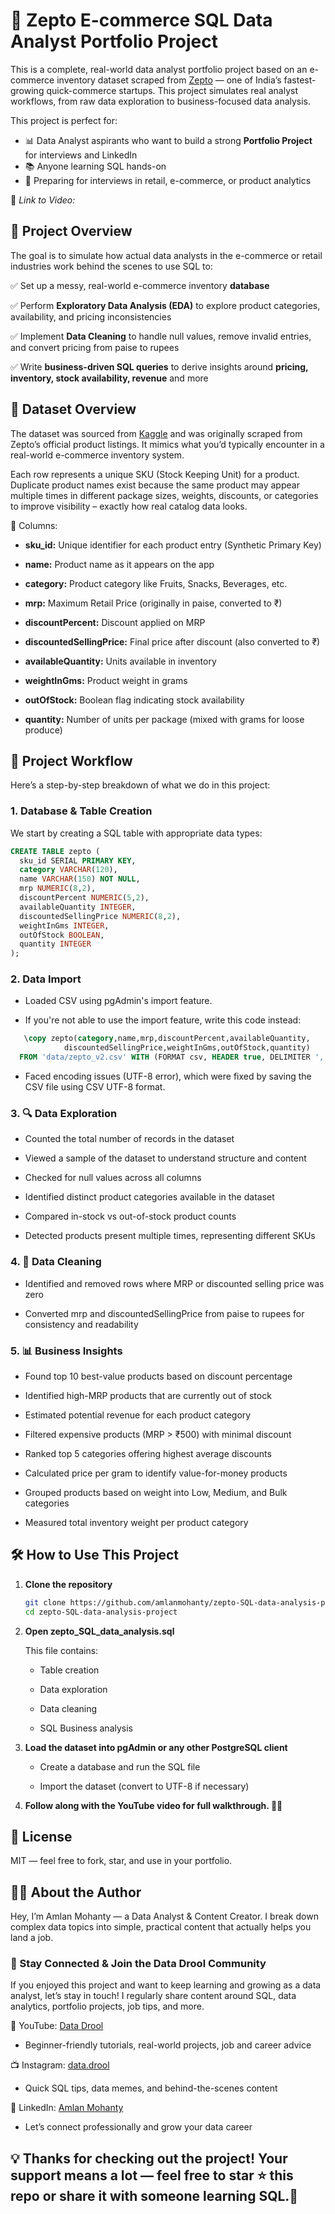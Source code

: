# 🛒 Zepto E-commerce SQL Data Analyst Portfolio Project
This is a complete, real-world data analyst portfolio project based on an e-commerce inventory dataset scraped from [Zepto](https://www.zeptonow.com/) — one of India’s fastest-growing quick-commerce startups. This project simulates real analyst workflows, from raw data exploration to business-focused data analysis.

This project is perfect for:
- 📊 Data Analyst aspirants who want to build a strong **Portfolio Project** for interviews and LinkedIn
- 📚 Anyone learning SQL hands-on
- 💼 Preparing for interviews in retail, e-commerce, or product analytics


🔗 *Link to Video:* 

## 📌 Project Overview

The goal is to simulate how actual data analysts in the e-commerce or retail industries work behind the scenes to use SQL to:

✅ Set up a messy, real-world e-commerce inventory **database**

✅ Perform **Exploratory Data Analysis (EDA)** to explore product categories, availability, and pricing inconsistencies

✅ Implement **Data Cleaning** to handle null values, remove invalid entries, and convert pricing from paise to rupees

✅ Write **business-driven SQL queries** to derive insights around **pricing, inventory, stock availability, revenue** and more

## 📁 Dataset Overview
The dataset was sourced from [Kaggle](https://www.kaggle.com/datasets/palvinder2006/zepto-inventory-dataset/data?select=zepto_v2.csv) and was originally scraped from Zepto’s official product listings. It mimics what you’d typically encounter in a real-world e-commerce inventory system.

Each row represents a unique SKU (Stock Keeping Unit) for a product. Duplicate product names exist because the same product may appear multiple times in different package sizes, weights, discounts, or categories to improve visibility – exactly how real catalog data looks.

🧾 Columns:
- **sku_id:** Unique identifier for each product entry (Synthetic Primary Key)

- **name:** Product name as it appears on the app

- **category:** Product category like Fruits, Snacks, Beverages, etc.

- **mrp:** Maximum Retail Price (originally in paise, converted to ₹)

- **discountPercent:** Discount applied on MRP

- **discountedSellingPrice:** Final price after discount (also converted to ₹)

- **availableQuantity:** Units available in inventory

- **weightInGms:** Product weight in grams

- **outOfStock:** Boolean flag indicating stock availability

- **quantity:** Number of units per package (mixed with grams for loose produce)

## 🔧 Project Workflow

Here’s a step-by-step breakdown of what we do in this project:

### 1. Database & Table Creation
We start by creating a SQL table with appropriate data types:

```sql
CREATE TABLE zepto (
  sku_id SERIAL PRIMARY KEY,
  category VARCHAR(120),
  name VARCHAR(150) NOT NULL,
  mrp NUMERIC(8,2),
  discountPercent NUMERIC(5,2),
  availableQuantity INTEGER,
  discountedSellingPrice NUMERIC(8,2),
  weightInGms INTEGER,
  outOfStock BOOLEAN,
  quantity INTEGER
);
```

### 2. Data Import
- Loaded CSV using pgAdmin's import feature.

 - If you're not able to use the import feature, write this code instead:
```sql
   \copy zepto(category,name,mrp,discountPercent,availableQuantity,
            discountedSellingPrice,weightInGms,outOfStock,quantity)
  FROM 'data/zepto_v2.csv' WITH (FORMAT csv, HEADER true, DELIMITER ',', QUOTE '"', ENCODING 'UTF8');
```
- Faced encoding issues (UTF-8 error), which were fixed by saving the CSV file using CSV UTF-8 format.

### 3. 🔍 Data Exploration
- Counted the total number of records in the dataset

- Viewed a sample of the dataset to understand structure and content

- Checked for null values across all columns

- Identified distinct product categories available in the dataset

- Compared in-stock vs out-of-stock product counts

- Detected products present multiple times, representing different SKUs

### 4. 🧹 Data Cleaning
- Identified and removed rows where MRP or discounted selling price was zero

- Converted mrp and discountedSellingPrice from paise to rupees for consistency and readability
  
### 5. 📊 Business Insights
- Found top 10 best-value products based on discount percentage

- Identified high-MRP products that are currently out of stock

- Estimated potential revenue for each product category

- Filtered expensive products (MRP > ₹500) with minimal discount

- Ranked top 5 categories offering highest average discounts

- Calculated price per gram to identify value-for-money products

- Grouped products based on weight into Low, Medium, and Bulk categories

- Measured total inventory weight per product category


## 🛠️ How to Use This Project

1. **Clone the repository**
   ```bash
   git clone https://github.com/amlanmohanty/zepto-SQL-data-analysis-project.git
   cd zepto-SQL-data-analysis-project
   ```
2. **Open zepto_SQL_data_analysis.sql**

    This file contains:

      - Table creation

      - Data exploration

      - Data cleaning

      - SQL Business analysis
  
3. **Load the dataset into pgAdmin or any other PostgreSQL client**

      - Create a database and run the SQL file

      - Import the dataset (convert to UTF-8 if necessary)

4. **Follow along with the YouTube video for full walkthrough. 👨‍💼**

## 📜 License

MIT — feel free to fork, star, and use in your portfolio.

## 👨‍💻 About the Author
Hey, I’m Amlan Mohanty — a Data Analyst & Content Creator.
I break down complex data topics into simple, practical content that actually helps you land a job.

 ### 🚀 Stay Connected & Join the Data Drool Community
If you enjoyed this project and want to keep learning and growing as a data analyst, let’s stay in touch! I regularly share content around SQL, data analytics, portfolio projects, job tips, and more.

🎥 YouTube: [Data Drool](https://www.youtube.com/@datadrool)
- Beginner-friendly tutorials, real-world projects, job and career advice

📺 Instagram: [data.drool](https://www.instagram.com/data.drool/)
- Quick SQL tips, data memes, and behind-the-scenes content

💼 LinkedIn: [Amlan Mohanty](https://www.linkedin.com/in/amlanmohanty1/)
- Let’s connect professionally and grow your data career


## 💡 Thanks for checking out the project! Your support means a lot — feel free to star ⭐ this repo or share it with someone learning SQL.🚀

